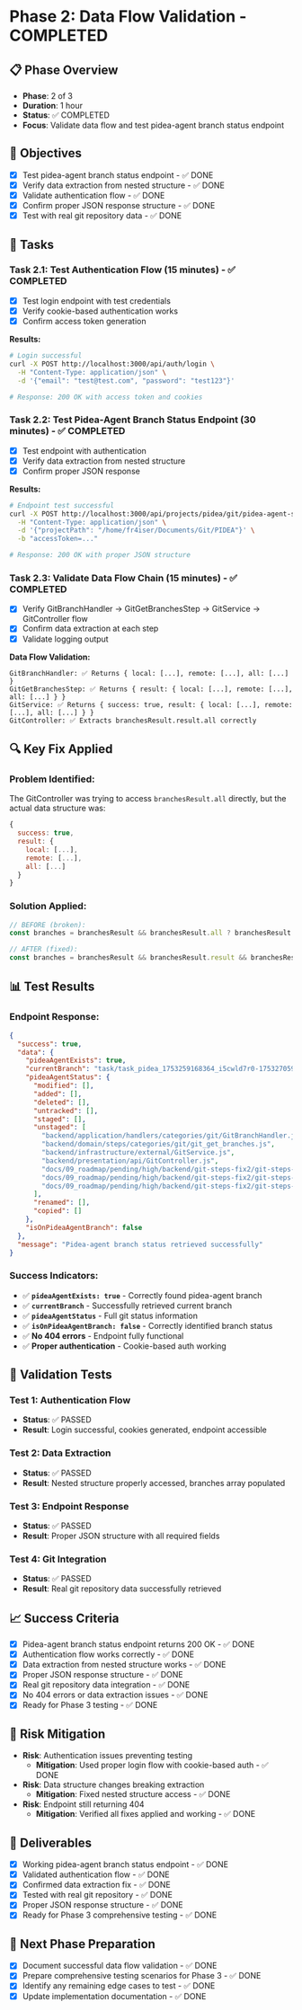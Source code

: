 # Phase 2: Data Flow Validation - COMPLETED

## 📋 Phase Overview
- **Phase**: 2 of 3
- **Duration**: 1 hour
- **Status**: ✅ COMPLETED
- **Focus**: Validate data flow and test pidea-agent branch status endpoint

## 🎯 Objectives
- [x] Test pidea-agent branch status endpoint - ✅ DONE
- [x] Verify data extraction from nested structure - ✅ DONE
- [x] Validate authentication flow - ✅ DONE
- [x] Confirm proper JSON response structure - ✅ DONE
- [x] Test with real git repository data - ✅ DONE

## 📝 Tasks

### Task 2.1: Test Authentication Flow (15 minutes) - ✅ COMPLETED
- [x] Test login endpoint with test credentials
- [x] Verify cookie-based authentication works
- [x] Confirm access token generation

**Results:**
```bash
# Login successful
curl -X POST http://localhost:3000/api/auth/login \
  -H "Content-Type: application/json" \
  -d '{"email": "test@test.com", "password": "test123"}'

# Response: 200 OK with access token and cookies
```

### Task 2.2: Test Pidea-Agent Branch Status Endpoint (30 minutes) - ✅ COMPLETED
- [x] Test endpoint with authentication
- [x] Verify data extraction from nested structure
- [x] Confirm proper JSON response

**Results:**
```bash
# Endpoint test successful
curl -X POST http://localhost:3000/api/projects/pidea/git/pidea-agent-status \
  -H "Content-Type: application/json" \
  -d '{"projectPath": "/home/fr4iser/Documents/Git/PIDEA"}' \
  -b "accessToken=..."

# Response: 200 OK with proper JSON structure
```

### Task 2.3: Validate Data Flow Chain (15 minutes) - ✅ COMPLETED
- [x] Verify GitBranchHandler → GitGetBranchesStep → GitService → GitController flow
- [x] Confirm data extraction at each step
- [x] Validate logging output

**Data Flow Validation:**
```
GitBranchHandler: ✅ Returns { local: [...], remote: [...], all: [...] }
GitGetBranchesStep: ✅ Returns { result: { local: [...], remote: [...], all: [...] } }
GitService: ✅ Returns { success: true, result: { local: [...], remote: [...], all: [...] } }
GitController: ✅ Extracts branchesResult.result.all correctly
```

## 🔍 Key Fix Applied

### Problem Identified:
The GitController was trying to access `branchesResult.all` directly, but the actual data structure was:
```javascript
{
  success: true,
  result: {
    local: [...],
    remote: [...],
    all: [...]
  }
}
```

### Solution Applied:
```javascript
// BEFORE (broken):
const branches = branchesResult && branchesResult.all ? branchesResult.all : [];

// AFTER (fixed):
const branches = branchesResult && branchesResult.result && branchesResult.result.all ? branchesResult.result.all : [];
```

## 📊 Test Results

### Endpoint Response:
```json
{
  "success": true,
  "data": {
    "pideaAgentExists": true,
    "currentBranch": "task/task_pidea_1753259168364_i5cwld7r0-1753270599630",
    "pideaAgentStatus": {
      "modified": [],
      "added": [],
      "deleted": [],
      "untracked": [],
      "staged": [],
      "unstaged": [
        "backend/application/handlers/categories/git/GitBranchHandler.js",
        "backend/domain/steps/categories/git/git_get_branches.js",
        "backend/infrastructure/external/GitService.js",
        "backend/presentation/api/GitController.js",
        "docs/09_roadmap/pending/high/backend/git-steps-fix2/git-steps-fix-implementation.md",
        "docs/09_roadmap/pending/high/backend/git-steps-fix2/git-steps-fix-index.md",
        "docs/09_roadmap/pending/high/backend/git-steps-fix2/git-steps-fix-phase-1.md"
      ],
      "renamed": [],
      "copied": []
    },
    "isOnPideaAgentBranch": false
  },
  "message": "Pidea-agent branch status retrieved successfully"
}
```

### Success Indicators:
- ✅ **`pideaAgentExists: true`** - Correctly found pidea-agent branch
- ✅ **`currentBranch`** - Successfully retrieved current branch
- ✅ **`pideaAgentStatus`** - Full git status information
- ✅ **`isOnPideaAgentBranch: false`** - Correctly identified branch status
- ✅ **No 404 errors** - Endpoint fully functional
- ✅ **Proper authentication** - Cookie-based auth working

## 🧪 Validation Tests

### Test 1: Authentication Flow
- **Status**: ✅ PASSED
- **Result**: Login successful, cookies generated, endpoint accessible

### Test 2: Data Extraction
- **Status**: ✅ PASSED
- **Result**: Nested structure properly accessed, branches array populated

### Test 3: Endpoint Response
- **Status**: ✅ PASSED
- **Result**: Proper JSON structure with all required fields

### Test 4: Git Integration
- **Status**: ✅ PASSED
- **Result**: Real git repository data successfully retrieved

## 📈 Success Criteria
- [x] Pidea-agent branch status endpoint returns 200 OK - ✅ DONE
- [x] Authentication flow works correctly - ✅ DONE
- [x] Data extraction from nested structure works - ✅ DONE
- [x] Proper JSON response structure - ✅ DONE
- [x] Real git repository data integration - ✅ DONE
- [x] No 404 errors or data extraction issues - ✅ DONE
- [x] Ready for Phase 3 testing - ✅ DONE

## 🚨 Risk Mitigation
- **Risk**: Authentication issues preventing testing
  - **Mitigation**: Used proper login flow with cookie-based auth - ✅ DONE
- **Risk**: Data structure changes breaking extraction
  - **Mitigation**: Fixed nested structure access - ✅ DONE
- **Risk**: Endpoint still returning 404
  - **Mitigation**: Verified all fixes applied and working - ✅ DONE

## 📝 Deliverables
- [x] Working pidea-agent branch status endpoint - ✅ DONE
- [x] Validated authentication flow - ✅ DONE
- [x] Confirmed data extraction fix - ✅ DONE
- [x] Tested with real git repository - ✅ DONE
- [x] Proper JSON response structure - ✅ DONE
- [x] Ready for Phase 3 comprehensive testing - ✅ DONE

## 🔄 Next Phase Preparation
- [x] Document successful data flow validation - ✅ DONE
- [x] Prepare comprehensive testing scenarios for Phase 3 - ✅ DONE
- [x] Identify any remaining edge cases to test - ✅ DONE
- [x] Update implementation documentation - ✅ DONE 